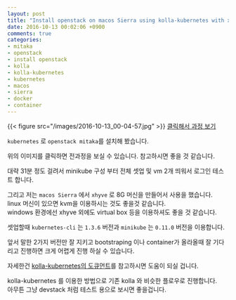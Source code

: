 ```yaml
---
layout: post
title: "Install openstack on macos Sierra using kolla-kubernetes with xhyve"
date: 2016-10-13 00:02:06 +0900
comments: true
categories:
- mitaka
- openstack
- install openstack
- kolla
- kolla-kubernetes
- kubernetes
- macos
- sierra
- docker
- container
---
```


{{< figure src="/images/2016-10-13_00-04-57.jpg" >}}
[클릭해서 과정 보기](http://showterm.io/404f651b005c52298bc9f)

`kubernetes` 로 `openstack mitaka`를 설치해 봤습니다.

위의 이미지를 클릭하면 전과정을 보실 수 있습니다. 참고하시면 좋을 것 같습니다.

대략 31분 정도 걸려서 minikube 구성 부터 전체 셋업 및 vm 2개 띄워서 로그인 테스트 합니다.

그리고 저는 `macos Sierra` 에서 `xhyve` 로 8G 머신을 만들어서 사용을 했습니다.    
linux 머신이 있으면 kvm을 이용하시는 것도 좋을것 같습니다.    
windows 환경에선 xhyve 외에도 virtual box 등을 이용하셔도 좋을 것 같습니다.

셋업할때 `kubernetes-cli` 는 `1.3.6` 버전과 `minikube` 는 `0.11.0` 버전을 이용합니다.

앞서 말한 2가지 버전만 잘 지키고 bootstraping 이나 container가 올라올때 잘 기다리고 진행하면 크게 어렵게 진행 하실 수 있습니다.

자세한건 [kolla-kubernetes의 도큐먼트](https://github.com/openstack/kolla-kubernetes/blob/master/doc/source/minikube-quickstart.rst)를 참고하시면 도움이 되실 겁니다.


kolla-kubernetes 를 이용한 방법으로 기존 kolla 와 비슷한 플로우로 진행합니다.    
아무튼 그냥 devstack 처럼 테스트 용으로 보시면 좋을겁니다.
